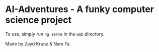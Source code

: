 # AI-Adventures - A funky computer science project

To use, simply run `ng serve` in the `web` directory.

Made by Zayd Krunz & Nam Ta.
